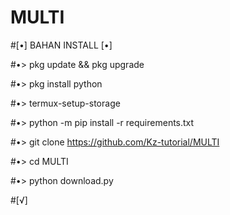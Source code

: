 # MULTI

#[•] BAHAN INSTALL [•]

#•> pkg update && pkg upgrade

#•> pkg install python

#•> termux-setup-storage

#•> python -m pip install -r requirements.txt

#•> git clone https://github.com/Kz-tutorial/MULTI

#•> cd MULTI

#•> python download.py

#[√]
